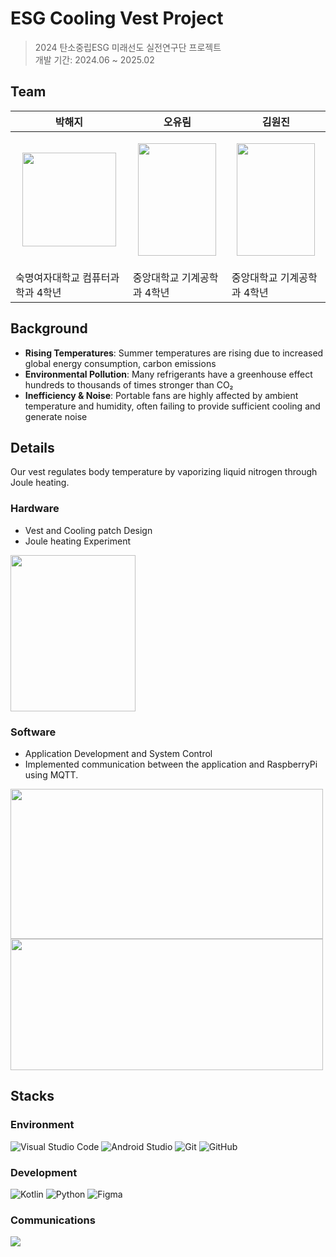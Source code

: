 # ESG Cooling Vest Project

>2024 탄소중립ESG 미래선도 실전연구단 프로젝트\
개발 기간: 2024.06 ~ 2025.02

## Team

| 박해지 | 오유림 | 김원진 |
| --- | --- | --- |
| <p align="center"><img src="https://i.postimg.cc/NFWsq98V/image.jpg" width="150" height="150"/></p>| <p align="center"><img src="https://i.postimg.cc/7hVWypy2/download.png" width="125" height="180"/></p> | <p align="center"><img src="https://i.postimg.cc/7hVWypy2/download.png" width="125" height="180"/></p> |
| 숙명여자대학교 컴퓨터과학과 4학년 | 중앙대학교 기계공학과 4학년 | 중앙대학교 기계공학과 4학년 |

## Background
- **Rising Temperatures**: Summer temperatures are rising due to increased global energy consumption, carbon emissions
- **Environmental Pollution**: Many refrigerants have a greenhouse effect hundreds to thousands of times stronger than CO₂
- **Inefficiency & Noise**: Portable fans are highly affected by ambient temperature and humidity, often failing to provide sufficient cooling and generate noise

## Details
Our vest regulates body temperature by vaporizing liquid nitrogen through Joule heating.

### Hardware
- Vest and Cooling patch Design
- Joule heating Experiment

<img src="https://i.postimg.cc/QMvVrdQR/2025-03-21-6-01-02.png" width="200" height="250"/>

### Software
- Application Development and System Control
- Implemented communication between the application and RaspberryPi using MQTT.

<img src="https://i.postimg.cc/L4J58fCG/2025-03-21-6-17-12.png" width="500" height="240"/>
<img src="https://i.postimg.cc/0NCxV5tY/2025-03-21-6-16-23.png" width="500" height="210"/>

## Stacks
### Environment
![Visual Studio Code](https://img.shields.io/badge/Visual%20Studio%20Code-0078d7.svg?style=for-the-badge&logo=visual-studio-code&logoColor=white)
![Android Studio](https://img.shields.io/badge/android%20studio-346ac1?style=for-the-badge&logo=android%20studio&logoColor=white)
![Git](https://img.shields.io/badge/git-%23F05033.svg?style=for-the-badge&logo=git&logoColor=white)
![GitHub](https://img.shields.io/badge/github-%23121011.svg?style=for-the-badge&logo=github&logoColor=white)

### Development
![Kotlin](https://img.shields.io/badge/kotlin-%237F52FF.svg?style=for-the-badge&logo=kotlin&logoColor=white)
![Python](https://img.shields.io/badge/python-3670A0?style=for-the-badge&logo=python&logoColor=ffdd54)
![Figma](https://img.shields.io/badge/figma-%23F24E1E.svg?style=for-the-badge&logo=figma&logoColor=white)

### Communications
<img src="[https://i.postimg.cc/0NCxV5tY/2025-03-21-6-16-23.png](https://camo.githubusercontent.com/9a590df5c8f036b6e902a198e3fcc4309216fcdb58967888f250d92ace816c02/68747470733a2f2f696d672e736869656c64732e696f2f62616467652f476f6f676c654d6565742d3030383937423f7374796c653d666f722d7468652d6261646765266c6f676f3d476f6f676c652532304d656574266c6f676f436f6c6f723d7768697465)"/>

